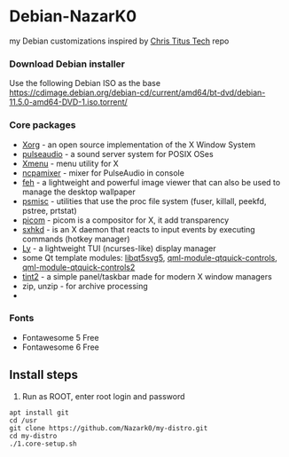 # Debian-NazarK0
my Debian customizations inspired by [Chris Titus Tech](https://github.com/ChrisTitusTech/Debian-titus) repo
 
### Download Debian installer
Use the following Debian ISO as the base <https://cdimage.debian.org/debian-cd/current/amd64/bt-dvd/debian-11.5.0-amd64-DVD-1.iso.torrent/>


### Core packages
* [Xorg](https://www.x.org/wiki/) - an open source implementation of the X Window System
* [pulseaudio](https://www.freedesktop.org/wiki/Software/PulseAudio/) - a sound server system for POSIX OSes
* [Xmenu](https://github.com/phillbush/xmenuv) - menu utility for X
* [ncpamixer](https://github.com/fulhax/ncpamixer) -  mixer for PulseAudio in console
* [feh](https://feh.finalrewind.org/) - a lightweight and powerful image viewer that can also be used to manage the desktop wallpaper
* [psmisc](https://packages.debian.org/en/sid/psmisc) - utilities that use the proc file system (fuser, killall, peekfd, pstree, prtstat)
* [picom](https://github.com/yshui/picom) - picom is a compositor for X, it add transparency
* [sxhkd](https://github.com/baskerville/sxhkd) - is an X daemon that reacts to input events by executing commands (hotkey manager)
* [Ly](https://github.com/fairyglade/ly) - a lightweight TUI (ncurses-like) display manager
* some Qt template modules: [libqt5svg5](https://packages.debian.org/en/sid/libqt5svg5), [qml-module-qtquick-controls](https://packages.debian.org/sid/qml-module-qtquick-controls), [qml-module-qtquick-controls2](https://packages.debian.org/sid/qml-module-qtquick-controls2)
* [tint2](https://github.com/o9000/tint2) - a simple panel/taskbar made for modern X window managers
* zip, unzip - for archive processing
* 

### Fonts
* Fontawesome 5 Free
* Fontawesome 6 Free

## Install steps

1. Run as ROOT, enter root login and password
```
apt install git
cd /usr
git clone https://github.com/Nazark0/my-distro.git
cd my-distro
./1.core-setup.sh
```